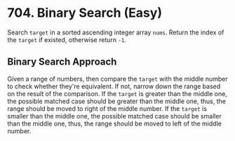 # 704. Binary Search (Easy)

Search `target` in a sorted ascending integer array `nums`. Return the index of the `target` if existed, otherwise return `-1`.

## Binary Search Approach

Given a range of numbers, then compare the `target` with the middle number to check whether they're equivalent. If not, narrow down the range based on the result of the comparison.
If the `target` is greater than the middle one, the possible matched case should be greater than the middle one, thus, the range should be moved to right of the middle number.
If the `target` is smaller than the middle one, the possible matched case should be smaller than the middle one, thus, the range should be moved to left of the middle number.
